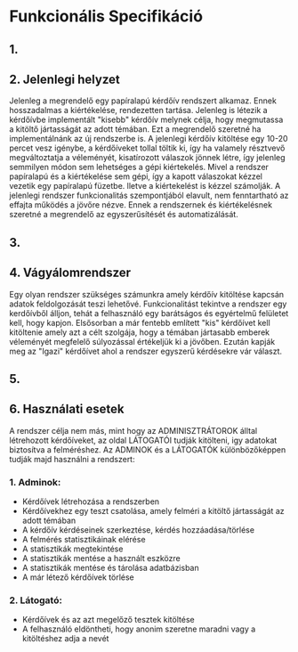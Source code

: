 # Funkcionális Specifikáció

## 1.

## 2. Jelenlegi helyzet

Jelenleg a megrendelő egy papíralapú kérdőív rendszert alkamaz. Ennek hosszadalmas a kiértékelése, rendezetten tartása. Jelenleg is létezik a kérdőívbe implementált "kisebb" kérdőív melynek célja, hogy megmutassa a kitöltő jártasságát az adott témában. Ezt a megrendelő szeretné ha implementálnánk az új rendszerbe is. A jelenlegi kérdőív kitöltése egy 10-20 percet vesz igénybe, a kérdőíveket tollal töltik ki, így ha valamely résztvevő megváltoztatja a véleményét, kisatírozott válaszok jönnek létre, így jelenleg semmilyen módon sem lehetséges a gépi kiértekelés. Mivel a rendszer papíralapú és a kiértékelése sem gépi, így a kapott válaszokat kézzel vezetik egy papíralapú füzetbe. lletve a kiértekelést is kézzel számolják. A jelenlegi rendszer funkcionalitás szempontjából elavult, nem fenntartható az effajta működés a jövőre nézve. Ennek a rendszernek és kiértékelésnek szeretné a megrendelő az egyszerűsítését és automatizálását.<br>

## 3.

## 4. Vágyálomrendszer

Egy olyan rendszer szükséges számunkra amely kérdőív kitöltése kapcsán adatok feldolgozását teszi lehetővé. Funkcionalitást tekintve a rendszer egy kerdőívből álljon, tehát a felhasználó egy barátságos és egyértelmű felületet kell, hogy kapjon. Elsősorban a már fentebb említett "kis" kérdőívet kell kitöltenie amely azt a célt szolgája, hogy a témában jártasabb emberek véleményét megfelelő súlyozással értékeljük ki a jövőben. Ezután kapják meg az "Igazi" kérdőívet ahol a rendszer egyszerű kérdésekre vár választ.<br>

## 5.

## 6. Használati esetek

A rendszer célja nem más, mint hogy az ADMINISZTRÁTOROK álltal létrehozott kérdőíveket, az oldal LÁTOGATÓI tudják kitölteni, igy adatokat biztosítva a felméréshez. Az ADMINOK és a LÁTOGATÓK különbözőképpen tudják majd használni a rendszert:

### 1. Adminok:<br> 

- Kérdőívek létrehozása a rendszerben<br>
- Kérdőívekhez egy teszt csatolása, amely felméri a kitöltő jártasságát az adott témában<br>
- A kérdőív kérdéseinek szerkeztése, kérdés hozzáadása/törlése<br>
- A felmérés statisztikáinak elérése<br>
- A statisztikák megtekintése<br>
- A statisztikák mentése a használt eszközre<br>
- A statisztikák mentése és tárolása adatbázisban<br>
- A már létező kérdőívek törlése<br>

### 2. Látogató:<br>

- Kérdőívek és az azt megelőző tesztek kitöltése
- A felhasználó eldöntheti, hogy anonim szeretne maradni vagy a kitöltéshez adja a nevét



